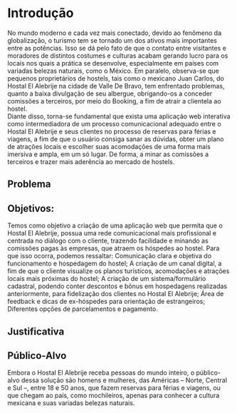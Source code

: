 # Introdução
  No mundo moderno e cada vez mais conectado, devido ao fenômeno da globalização, o turismo tem se tornado um dos ativos mais importantes entre as potências. Isso se dá pelo fato de que o contato entre visitantes e moradores de distintos costumes e culturas acabam gerando lucro para os locais nos quais a prática se desenvolve, especialmente em países com variadas belezas naturais, como o México.
    Em paralelo, observa-se que pequenos proprietários de hostels, tais como o mexicano Juan Carlos, do Hostal El Alebrije na cidade de Valle De Bravo, tem enfrentado problemas, quanto a baixa divulgação de seu albergue, obrigando-os a conceder comissões a terceiros, por meio do Booking, a fim de atrair a clientela ao hostel.  
    Diante disso, torna-se fundamental que exista uma aplicação web interativa como intermediadora de um processo comunicacional adequado entre o Hostal El Alebrije e seus clientes no processo de reservas para férias e viagens, a fim de que o usuário consiga sanar as dúvidas, obter um plano de atrações locais e escolher suas acomodações de uma forma mais imersiva e ampla, em um só lugar. De forma, a minar as comissões a terceiros e trazer mais aderência ao mercado de hostels.

## Problema
   
## Objetivos:

Temos como objetivo a criação de uma aplicação web que permita que o Hostal El Alebrije, possua uma rede comunicacional mais profissional e centrada no diálogo com o cliente, trazendo facilidade e minando as comissões pagas às empresas, que atraem os hóspedes ao hostel.
Para que isso ocorra, podemos ressaltar:
Comunicação clara e objetiva do funcionamento e hospedagem do hostel;
A criação de um canal digital, a fim de que o cliente visualize os planos turísticos, acomodações e atrações locais mais próximas do hostel;
A criação de um sistema/formulário cadastral, podendo conter descontos e bônus em hospedagens realizadas anteriormente, para fidelização dos clientes no Hostal El Alebrije;
Área de feedback e dicas de ex-hóspedes para orientação de estrangeiros;
Diferentes opções de parcelamentos e pagamento.


## Justificativa
      
## Público-Alvo
   Embora o Hostal El Alebrije receba pessoas do mundo inteiro, o público-alvo dessa solução são homens e mulheres, das Américas – Norte, Central e Sul –, entre 18 e 50 anos, que fazem reservas para férias e viagens, ou que chegam ao país, como mochileiros, apenas para conhecer a cultura mexicana e suas variadas belezas naturais.
